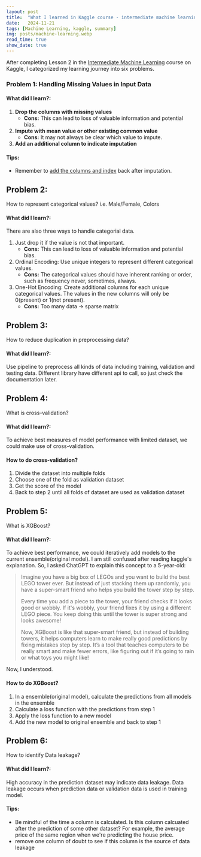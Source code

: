 ```yaml
---
layout: post
title:  "What I learned in Kaggle course - intermediate machine learning"
date:   2024-11-21
tags: [Machine Learning, kaggle, summary]
img: posts/machine-learning.webp
read_time: true
show_date: true
---
```


After completing Lesson 2 in the [Intermediate Machine Learning](https://www.kaggle.com/learn/intermediate-machine-learning/course) course on Kaggle, I categorized my learning journey into six problems.

### Problem 1: Handling Missing Values in Input Data

#### What did I learn?:
1. **Drop the columns with missing values**
    - **Cons:** This can lead to loss of valuable information and potential bias.
2. **Impute with mean value or other existing common value**
    - **Cons:** It may not always be clear which value to impute.
3. **Add an additional column to indicate imputation**

#### Tips:
- Remember to [add the columns and index](https://www.kaggle.com/code/anaslargab/ghosh-rakhi-s-fixed-notebook/comments#1771584) back after imputation.


## Problem 2:
How to represent categorical values? i.e. Male/Female, Colors

#### What did I learn?:
There are also three ways to handle categorial data.
1. Just drop it if the value is not that important.
    - **Cons:** This can lead to loss of valuable information and potential bias.
2. Ordinal Encoding: Use unique integers to represent different categorical values.
    - **Cons:** The categorical values should have inherent ranking or order, such as frequency never, sometimes, always.
3. One-Hot Encoding: Create additional columns for each unique categorical values. The values in the new columns will only be 0(present) or 1(not present).
    - **Cons:** Too many data -> sparse matrix

## Problem 3:
How to reduce duplication in preprocessing data?

#### What did I learn?:
Use pipeline to preprocess all kinds of data including training, validation and testing data.
Different library have different api to call, so just check the documentation later.

## Problem 4:
What is cross-validation?

#### What did I learn?:
To achieve best measures of model performance with limited dataset, we could make use of cross-validation.

#### How to do cross-validation?
1. Divide the dataset into multiple folds
2. Choose one of the fold as validation dataset
3. Get the score of the model
4. Back to step 2 until all folds of dataset are used as validation dataset


## Problem 5:
What is XGBoost?

#### What did I learn?:
To achieve best performance, we could iteratively add models to the current ensemble(original model).
I am still confused after reading kaggle's explanation. So, I asked ChatGPT to explain this concept to a 5-year-old:
>  Imagine you have a big box of LEGOs and you want to build the best LEGO tower ever. But instead of just stacking them up randomly, you have a super-smart friend who helps you build the tower step by step.
>
> Every time you add a piece to the tower, your friend checks if it looks good or wobbly. If it's wobbly, your friend fixes it by using a different LEGO piece. You keep doing this until the tower is super strong and looks awesome!
>
> Now, XGBoost is like that super-smart friend, but instead of building towers, it helps computers learn to make really good predictions by fixing mistakes step by step. It’s a tool that teaches computers to be really smart and make fewer errors, like figuring out if it’s going to rain or what toys you might like!

Now, I understood.

#### How to do XGBoost?
1. In a ensemble(original model), calculate the predictions from all models in the ensemble
2. Calculate a loss function with the predictions from step 1
3. Apply the loss function to a new model
4. Add the new model to original ensemble and back to step 1

## Problem 6:
How to identify Data leakage?

#### What did I learn?:
High accuracy in the prediction dataset may indicate data leakage. Data leakage occurs when prediction data or validation data is used in training model.

#### Tips:
* Be mindful of the time a column is calculated. Is this column calcuated after the prediction of some other dataset? For example, the average price of the same region when we're predicting the house price.
* remove one column of doubt to see if this column is the source of data leakage
